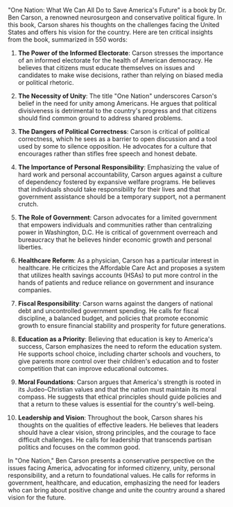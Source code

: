 "One Nation: What We Can All Do to Save America's Future" is a book by Dr. Ben Carson, a renowned neurosurgeon and conservative political figure. In this book, Carson shares his thoughts on the challenges facing the United States and offers his vision for the country. Here are ten critical insights from the book, summarized in 550 words:

1. **The Power of the Informed Electorate**: Carson stresses the importance of an informed electorate for the health of American democracy. He believes that citizens must educate themselves on issues and candidates to make wise decisions, rather than relying on biased media or political rhetoric.

2. **The Necessity of Unity**: The title "One Nation" underscores Carson's belief in the need for unity among Americans. He argues that political divisiveness is detrimental to the country's progress and that citizens should find common ground to address shared problems.

3. **The Dangers of Political Correctness**: Carson is critical of political correctness, which he sees as a barrier to open discussion and a tool used by some to silence opposition. He advocates for a culture that encourages rather than stifles free speech and honest debate.

4. **The Importance of Personal Responsibility**: Emphasizing the value of hard work and personal accountability, Carson argues against a culture of dependency fostered by expansive welfare programs. He believes that individuals should take responsibility for their lives and that government assistance should be a temporary support, not a permanent crutch.

5. **The Role of Government**: Carson advocates for a limited government that empowers individuals and communities rather than centralizing power in Washington, D.C. He is critical of government overreach and bureaucracy that he believes hinder economic growth and personal liberties.

6. **Healthcare Reform**: As a physician, Carson has a particular interest in healthcare. He criticizes the Affordable Care Act and proposes a system that utilizes health savings accounts (HSAs) to put more control in the hands of patients and reduce reliance on government and insurance companies.

7. **Fiscal Responsibility**: Carson warns against the dangers of national debt and uncontrolled government spending. He calls for fiscal discipline, a balanced budget, and policies that promote economic growth to ensure financial stability and prosperity for future generations.

8. **Education as a Priority**: Believing that education is key to America's success, Carson emphasizes the need to reform the education system. He supports school choice, including charter schools and vouchers, to give parents more control over their children's education and to foster competition that can improve educational outcomes.

9. **Moral Foundations**: Carson argues that America's strength is rooted in its Judeo-Christian values and that the nation must maintain its moral compass. He suggests that ethical principles should guide policies and that a return to these values is essential for the country's well-being.

10. **Leadership and Vision**: Throughout the book, Carson shares his thoughts on the qualities of effective leaders. He believes that leaders should have a clear vision, strong principles, and the courage to face difficult challenges. He calls for leadership that transcends partisan politics and focuses on the common good.

In "One Nation," Ben Carson presents a conservative perspective on the issues facing America, advocating for informed citizenry, unity, personal responsibility, and a return to foundational values. He calls for reforms in government, healthcare, and education, emphasizing the need for leaders who can bring about positive change and unite the country around a shared vision for the future.